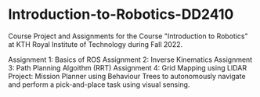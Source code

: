 # Introduction-to-Robotics-DD2410
Course Project and Assignments for the Course "Introduction to Robotics" at KTH Royal Institute of Technology during Fall 2022. 

Assignment 1: Basics of ROS
Assignment 2: Inverse Kinematics
Assignment 3: Path Planning Algoithm (RRT)
Assignment 4: Grid Mapping using LIDAR
Project: Mission Planner using Behaviour Trees to autonomously navigate and perform a pick-and-place task using visual sensing.
